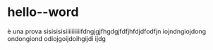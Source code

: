# hello--word
è una prova 
 sisisisisiiiiiiiiiifdngjgjfhgdgjfdfjhfdjdfodfjn iojndngiojdong ondongiond odiojgoijdoihgijdi ijdg
